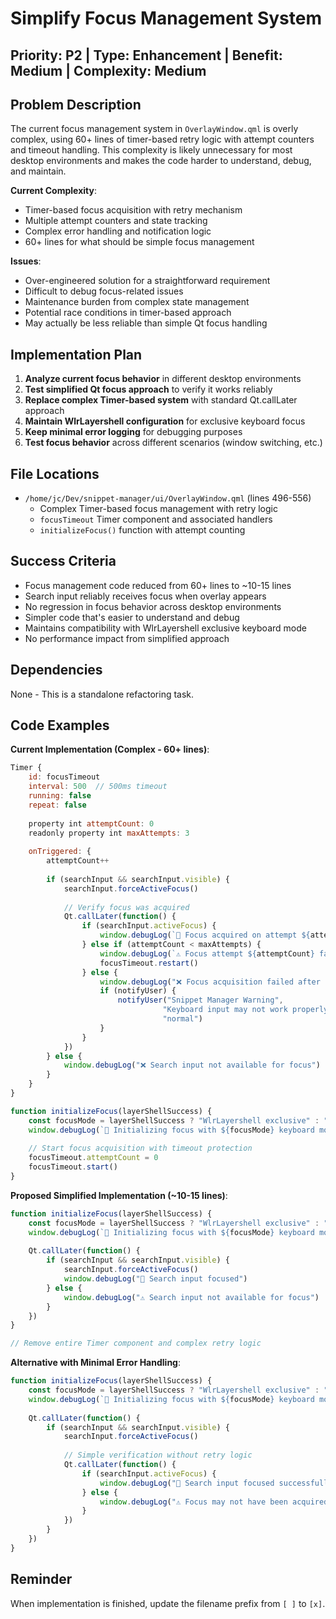# Simplify Focus Management System

## Priority: P2 | Type: Enhancement | Benefit: Medium | Complexity: Medium

## Problem Description

The current focus management system in `OverlayWindow.qml` is overly complex, using 60+ lines of timer-based retry logic with attempt counters and timeout handling. This complexity is likely unnecessary for most desktop environments and makes the code harder to understand, debug, and maintain.

**Current Complexity**:
- Timer-based focus acquisition with retry mechanism
- Multiple attempt counters and state tracking
- Complex error handling and notification logic
- 60+ lines for what should be simple focus management

**Issues**:
- Over-engineered solution for a straightforward requirement
- Difficult to debug focus-related issues
- Maintenance burden from complex state management
- Potential race conditions in timer-based approach
- May actually be less reliable than simple Qt focus handling

## Implementation Plan

1. **Analyze current focus behavior** in different desktop environments
2. **Test simplified Qt focus approach** to verify it works reliably
3. **Replace complex Timer-based system** with standard Qt.callLater approach
4. **Maintain WlrLayershell configuration** for exclusive keyboard focus
5. **Keep minimal error logging** for debugging purposes
6. **Test focus behavior** across different scenarios (window switching, etc.)

## File Locations

- `/home/jc/Dev/snippet-manager/ui/OverlayWindow.qml` (lines 496-556)
  - Complex Timer-based focus management with retry logic
  - `focusTimeout` Timer component and associated handlers
  - `initializeFocus()` function with attempt counting

## Success Criteria

- Focus management code reduced from 60+ lines to ~10-15 lines
- Search input reliably receives focus when overlay appears
- No regression in focus behavior across desktop environments
- Simpler code that's easier to understand and debug
- Maintains compatibility with WlrLayershell exclusive keyboard mode
- No performance impact from simplified approach

## Dependencies

None - This is a standalone refactoring task.

## Code Examples

**Current Implementation (Complex - 60+ lines)**:
```javascript
Timer {
    id: focusTimeout
    interval: 500  // 500ms timeout
    running: false
    repeat: false
    
    property int attemptCount: 0
    readonly property int maxAttempts: 3
    
    onTriggered: {
        attemptCount++
        
        if (searchInput && searchInput.visible) {
            searchInput.forceActiveFocus()
            
            // Verify focus was acquired
            Qt.callLater(function() {
                if (searchInput.activeFocus) {
                    window.debugLog(`🎯 Focus acquired on attempt ${attemptCount}`)
                } else if (attemptCount < maxAttempts) {
                    window.debugLog(`⚠️ Focus attempt ${attemptCount} failed, retrying...`)
                    focusTimeout.restart()
                } else {
                    window.debugLog("❌ Focus acquisition failed after " + maxAttempts + " attempts")
                    if (notifyUser) {
                        notifyUser("Snippet Manager Warning", 
                                  "Keyboard input may not work properly", 
                                  "normal")
                    }
                }
            })
        } else {
            window.debugLog("❌ Search input not available for focus")
        }
    }
}

function initializeFocus(layerShellSuccess) {
    const focusMode = layerShellSuccess ? "WlrLayershell exclusive" : "standard"
    window.debugLog(`🎯 Initializing focus with ${focusMode} keyboard mode`)
    
    // Start focus acquisition with timeout protection
    focusTimeout.attemptCount = 0
    focusTimeout.start()
}
```

**Proposed Simplified Implementation (~10-15 lines)**:
```javascript
function initializeFocus(layerShellSuccess) {
    const focusMode = layerShellSuccess ? "WlrLayershell exclusive" : "standard"
    window.debugLog(`🎯 Initializing focus with ${focusMode} keyboard mode`)
    
    Qt.callLater(function() {
        if (searchInput && searchInput.visible) {
            searchInput.forceActiveFocus()
            window.debugLog("🎯 Search input focused")
        } else {
            window.debugLog("⚠️ Search input not available for focus")
        }
    })
}

// Remove entire Timer component and complex retry logic
```

**Alternative with Minimal Error Handling**:
```javascript
function initializeFocus(layerShellSuccess) {
    const focusMode = layerShellSuccess ? "WlrLayershell exclusive" : "standard"
    window.debugLog(`🎯 Initializing focus with ${focusMode} keyboard mode`)
    
    Qt.callLater(function() {
        if (searchInput && searchInput.visible) {
            searchInput.forceActiveFocus()
            
            // Simple verification without retry logic
            Qt.callLater(function() {
                if (searchInput.activeFocus) {
                    window.debugLog("🎯 Search input focused successfully")
                } else {
                    window.debugLog("⚠️ Focus may not have been acquired - keyboard input might not work")
                }
            })
        }
    })
}
```

## Reminder

When implementation is finished, update the filename prefix from `[ ]` to `[x]`.